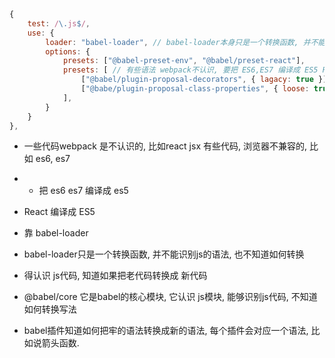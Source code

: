 ```js
{
    test: /\.js$/,
    use: {
        loader: "babel-loader", // babel-loader本身只是一个转换函数, 并不能识别 js语法,也不知道如何转换.
        options: {
            presets: ["@babel-preset-env", "@babel/preset-react"],
            presets: [ // 有些语法 webpack不认识, 要把 ES6,ES7 编译成 ES5 React编译成 ES5
                ["@babel/plugin-proposal-decorators", { lagacy: true }],
                ["@babe/plugin-proposal-class-properties", { loose: true }]
            ],
        }
    }
},

```
- 一些代码webpack 是不认识的, 比如react jsx 有些代码, 浏览器不兼容的, 比如 es6, es7
- - 把 es6 es7 编译成 es5
- React 编译成 ES5 

- 靠 babel-loader
- babel-loader只是一个转换函数, 并不能识别js的语法, 也不知道如何转换
- 得认识 js代码, 知道如果把老代码转换成 新代码
- @babel/core 它是babel的核心模块, 它认识 js模块, 能够识别js代码, 不知道如何转换写法
- babel插件知道如何把牢的语法转换成新的语法, 每个插件会对应一个语法, 比如说箭头函数. 
